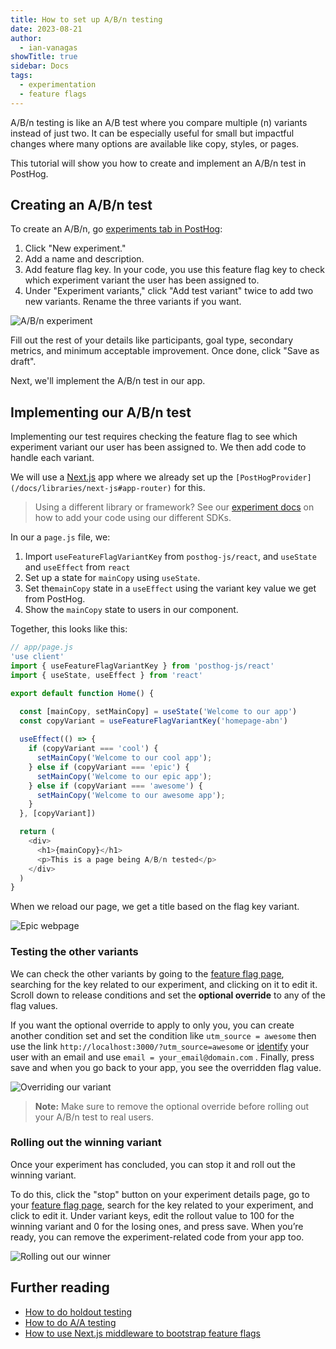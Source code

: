 ```yaml
---
title: How to set up A/B/n testing
date: 2023-08-21
author:
  - ian-vanagas
showTitle: true
sidebar: Docs
tags:
  - experimentation
  - feature flags
---
```


A/B/n testing is like an A/B test where you compare multiple (n) variants instead of just two. It can be especially useful for small but impactful changes where many options are available like copy, styles, or pages.

This tutorial will show you how to create and implement an A/B/n test in PostHog.

## Creating an A/B/n test

To create an A/B/n, go [experiments tab in PostHog](https://app.posthog.com/experiments):
1. Click "New experiment." 
2. Add a name and description.
3. Add feature flag key. In your code, you use this feature flag key to check which experiment variant the user has been assigned to.
4. Under "Experiment variants," click "Add test variant" twice to add two new variants. Rename the three variants if you want. 

![A/B/n experiment](https://res.cloudinary.com/dmukukwp6/image/upload/v1710055416/posthog.com/contents/images/tutorials/abn-testing/experiment.png)

Fill out the rest of your details like participants, goal type, secondary metrics, and minimum acceptable improvement. Once done, click "Save as draft".

Next, we'll implement the A/B/n test in our app.

## Implementing our A/B/n test

Implementing our test requires checking the feature flag to see which experiment variant our user has been assigned to. We then add code to handle each variant. 

We will use a [Next.js](/docs/libraries/next-js) app where we already set up the `[PostHogProvider](/docs/libraries/next-js#app-router)` for this.

> Using a different library or framework? See our [experiment docs](/docs/experiments/adding-experiment-code) on how to add your code using our different SDKs.

In our a `page.js` file, we: 

1. Import `useFeatureFlagVariantKey` from `posthog-js/react`, and `useState` and `useEffect` from `react`
2. Set up a state for `mainCopy` using `useState`. 
3. Set the`mainCopy` state in a `useEffect` using the variant key value we get from PostHog.
4. Show the `mainCopy` state to users in our component.

Together, this looks like this:

```js
// app/page.js
'use client'
import { useFeatureFlagVariantKey } from 'posthog-js/react'
import { useState, useEffect } from 'react'

export default function Home() {

  const [mainCopy, setMainCopy] = useState('Welcome to our app')
  const copyVariant = useFeatureFlagVariantKey('homepage-abn')
  
  useEffect(() => {
    if (copyVariant === 'cool') {
      setMainCopy('Welcome to our cool app');
    } else if (copyVariant === 'epic') {
      setMainCopy('Welcome to our epic app');
    } else if (copyVariant === 'awesome') {
      setMainCopy('Welcome to our awesome app');
    }
  }, [copyVariant])

  return (
    <div>
      <h1>{mainCopy}</h1>
      <p>This is a page being A/B/n tested</p>
    </div>
  )
}
```

When we reload our page, we get a title based on the flag key variant. 

![Epic webpage](https://res.cloudinary.com/dmukukwp6/image/upload/v1710055416/posthog.com/contents/images/tutorials/abn-testing/epic.png)

### Testing the other variants

We can check the other variants by going to the [feature flag page](https://app.posthog.com/feature_flags), searching for the key related to our experiment, and clicking on it to edit it. Scroll down to release conditions and set the **optional override** to any of the flag values. 

If you want the optional override to apply to only you, you can create another condition set and set the condition like `utm_source = awesome` then use the link `http://localhost:3000/?utm_source=awesome` or [identify](/docs/product-analytics/identify) your user with an email and use `email = your_email@domain.com` . Finally, press save and when you go back to your app, you see the overridden flag value.

![Overriding our variant](https://res.cloudinary.com/dmukukwp6/image/upload/v1710055416/posthog.com/contents/images/tutorials/abn-testing/override.png)

> **Note:** Make sure to remove the optional override before rolling out your A/B/n test to real users.

### Rolling out the winning variant

Once your experiment has concluded, you can stop it and roll out the winning variant. 

To do this, click the "stop" button on your experiment details page, go to your [feature flag page](https://app.posthog.com/feature_flags), search for the key related to your experiment, and click to edit it. Under variant keys, edit the rollout value to 100 for the winning variant and 0 for the losing ones, and press save. When you’re ready, you can remove the experiment-related code from your app too.

![Rolling out our winner](https://res.cloudinary.com/dmukukwp6/image/upload/v1710055416/posthog.com/contents/images/tutorials/abn-testing/rollout.png)

## Further reading

- [How to do holdout testing](/tutorials/holdout-testing)
- [How to do A/A testing](/tutorials/aa-testing)
- [How to use Next.js middleware to bootstrap feature flags](/tutorials/nextjs-bootstrap-flags)

<NewsletterForm />